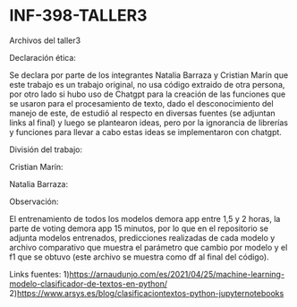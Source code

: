 # INF-398-TALLER3
Archivos del taller3

Declaración ética:

Se declara por parte de los integrantes Natalia Barraza y Cristian Marín que este trabajo es un trabajo original, no usa código extraido de otra persona, por otro lado si hubo uso de Chatgpt para la creación de las funciones que se usaron para el procesamiento de texto, dado el desconocimiento del manejo de este, de estudió al respecto en diversas fuentes (se adjuntan links al final) y luego se plantearon ideas, pero por la ignorancia de librerías y funciones para llevar a cabo estas ideas se implementaron con chatgpt.

División del trabajo:

Cristian Marín: 

Natalia Barraza: 

Observación:

El entrenamiento de todos los modelos demora app entre 1,5 y 2 horas, la parte de voting demora app 15 minutos, por lo que en el repositorio se adjunta modelos entrenados, predicciones realizadas de cada modelo y archivo comparativo que muestra el parámetro que cambio por modelo y el f1 que se obtuvo (este archivo se muestra como df al final del código).

Links fuentes: 1)https://arnaudunjo.com/es/2021/04/25/machine-learning-modelo-clasificador-de-textos-en-python/
               2)https://www.arsys.es/blog/clasificaciontextos-python-jupyternotebooks 
